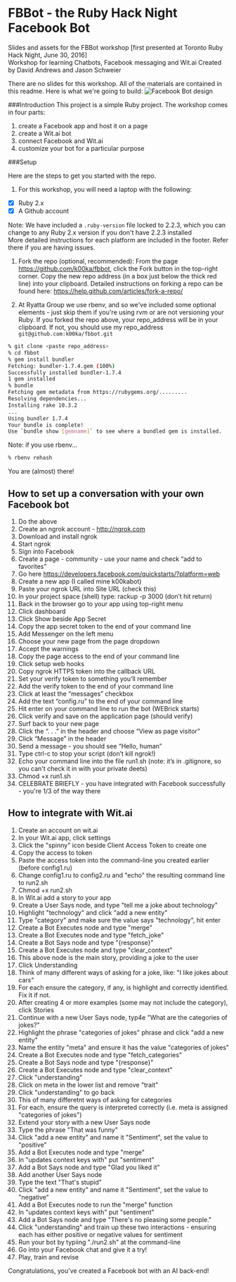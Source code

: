 FBBot - the Ruby Hack Night Facebook Bot
========================================

Slides and assets for the FBBot workshop [first presented at Toronto Ruby Hack Night, June 30, 2016]  
Workshop for learning Chatbots, Facebook messaging and Wit.ai
Created by David Andrews and Jason Schweier  

There are no slides for this workshop. All of the materials are contained in this readme.
Here is what we're going to build:
![Facebook Bot design](https://raw.githubusercontent.com/k00ka/fbbot/master/design.png)

###Introduction
This project is a simple Ruby project. The workshop comes in four parts:
1. create a Facebook app and host it on a page
1. create a Wit.ai bot
1. connect Facebook and Wit.ai
1. customize your bot for a particular purpose

###Setup

Here are the steps to get you started with the repo.

1. For this workshop, you will need a laptop with the following:
  - [x] Ruby 2.x  
  - [x] A Github account  

  Note: We have included a ``.ruby-version`` file locked to 2.2.3, which you can change to any Ruby 2.x version if you don't have 2.2.3 installed  
  More detailed instructions for each platform are included in the footer. Refer there if you are having issues.

1. Fork the repo (optional, recommended):
  From the page https://github.com/k00ka/fbbot, click the Fork button in the top-right corner. Copy the new repo address (in a box just below the thick red line) into your clipboard. Detailed instructions on forking a repo can be found here: https://help.github.com/articles/fork-a-repo/

1. At Ryatta Group we use rbenv, and so we've included some optional elements - just skip them if you're using rvm or are not versioning your Ruby. If you forked the repo above, your repo_address will be in your clipboard. If not, you should use my repo_address ``git@github.com:k00ka/fbbot.git``

  ```sh
  % git clone <paste repo_address>
  % cd fbbot
  % gem install bundler
  Fetching: bundler-1.7.4.gem (100%)
  Successfully installed bundler-1.7.4
  1 gem installed
  % bundle
  Fetching gem metadata from https://rubygems.org/.........
  Resolving dependencies...
  Installing rake 10.3.2
  ...
  Using bundler 1.7.4
  Your bundle is complete!
  Use `bundle show [gemname]` to see where a bundled gem is installed.
  ```
  Note: if you use rbenv...
  ```sh
  % rbenv rehash
  ```
  You are (almost) there!

## How to set up a conversation with your own Facebook bot

1. Do the above
1. Create an ngrok account - http://ngrok.com
1. Download and install ngrok
1. Start ngrok
1. Sign into Facebook
1. Create a page - community - use your name and check “add to favorites”
1. Go here https://developers.facebook.com/quickstarts/?platform=web
1. Create a new app (I called mine k00kabot)
1. Paste your ngrok URL into Site URL (check this)
1. In your project space (shell) type: rackup -p 3000 (don’t hit return)
1. Back in the browser go to your app using top-right menu
1. Click dashboard
1. Click Show beside App Secret
1. Copy the app secret token to the end of your command line
1. Add Messenger on the left menu
1. Choose your new page from the page dropdown
1. Accept the warnings
1. Copy the page access to the end of your command line
1. Click setup web hooks
1. Copy ngrok HTTPS token into the callback URL
1. Set your verify token to something you’ll remember
1. Add the verify token to the end of your command line
1. Click at least the “messages” checkbox
1. Add the text “config.ru” to the end of your command line
1. Hit enter on your command line to run the bot (WEBrick starts)
1. Click verify and save on the application page (should verify)
1. Surf back to your new page
1. Click the “. . .” in the header and choose “View as page visitor”
1. Click “Message” in the header
1. Send a message - you should see “Hello, human”
1. Type ctrl-c to stop your script (don’t kill ngrok!)
1. Echo your command line into the file run1.sh (note: it’s in .gitignore, so you can't check it in with your private deets)
1. Chmod +x run1.sh
1. CELEBRATE BRIEFLY - you have integrated with Facebook successfully - you're 1/3 of the way there

## How to integrate with Wit.ai
1. Create an account on wit.ai
1. In your Wit.ai app, click settings
1. Click the "spinny" icon beside Client Access Token to create one
1. Copy the access to token
1. Paste the access token into the command-line you created earlier (before config1.ru)
1. Change config1.ru to config2.ru and "echo" the resulting command line to run2.sh
1. Chmod +x run2.sh
1. In Wit.ai add a story to your app
1. Create a User Says node, and type "tell me a joke about technology"
1. Highlight "technology" and click "add a new entity"
1. Type "category" and make sure the value says "technology", hit enter
1. Create a Bot Executes node and type "merge"
1. Create a Bot Executes node and type "fetch_joke"
1. Create a Bot Says node and type "{response}"
1. Create a Bot Executes node and type "clear_context"
1. This above node is the main story, providing a joke to the user
1. Click Understanding
1. Think of many different ways of asking for a joke, like: "I like jokes about cars"
1. For each ensure the category, if any, is highlight and correctly identified. Fix it if not.
1. After creating 4 or more examples (some may not include the category), click Stories
1. Continue with a new User Says node, typ4e "What are the categories of jokes?"
1. Highlight the phrase "categories of jokes" phrase and click "add a new entity"
1. Name the entity "meta" and ensure it has the value "categories of jokes"
1. Create a Bot Executes node and type "fetch_categories"
1. Create a Bot Says node and type "{response}"
1. Create a Bot Executes node and type "clear_context"
1. Click "understanding"
1. Click on meta in the lower list and remove "trait"
1. Click "understanding" to go back
1. This of many differetnt ways of asking for categories
1. For each, ensure the query is interpreted correctly (i.e. meta is assigned "categories of jokes")
1. Extend your story with a new User Says node
1. Type the phrase "That was funny"
1. Click "add a new entity" and name it "Sentiment", set the value to "positive"
1. Add a Bot Executes node and type "merge"
1. In "updates context keys with" put "sentiment"
1. Add a Bot Says node and type "Glad you liked it"
1. Add another User Says node
1. Type the text "That's stupid"
1. Click "add a new entity" and name it "Sentiment", set the value to "negative"
1. Add a Bot Executes node to run the "merge" function
1. In "updates context keys with" put "sentiment"
1. Add a Bot Says node and type "There's no pleasing some people."
1. Click "understanding" and train up these two interactions - ensuring each has either positive or negative values for sentiment
1. Run your bot by typiing "./run2.sh" at the command-line
1. Go into your Facebook chat and give it a try!
1. Play, train and revise

Congratulations, you've created a Facebook bot with an AI back-end!
